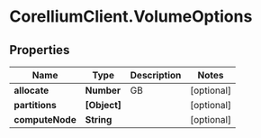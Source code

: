 # CorelliumClient.VolumeOptions

## Properties

Name | Type | Description | Notes
------------ | ------------- | ------------- | -------------
**allocate** | **Number** | GB | [optional] 
**partitions** | **[Object]** |  | [optional] 
**computeNode** | **String** |  | [optional] 


